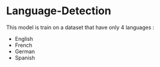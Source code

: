 # Language-Detection
This model is train on a dataset that have only 4 languages :
* English
* French
* German
* Spanish
